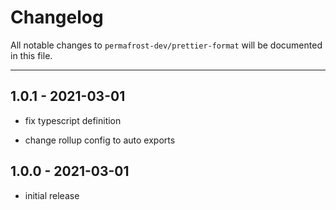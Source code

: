 # Changelog

All notable changes to `permafrost-dev/prettier-format` will be documented in this file.

---

## 1.0.1 - 2021-03-01

- fix typescript definition

- change rollup config to auto exports

## 1.0.0 - 2021-03-01

- initial release
